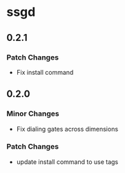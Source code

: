 # ssgd

## 0.2.1

### Patch Changes

- Fix install command

## 0.2.0

### Minor Changes

- Fix dialing gates across dimensions

### Patch Changes

- update install command to use tags
